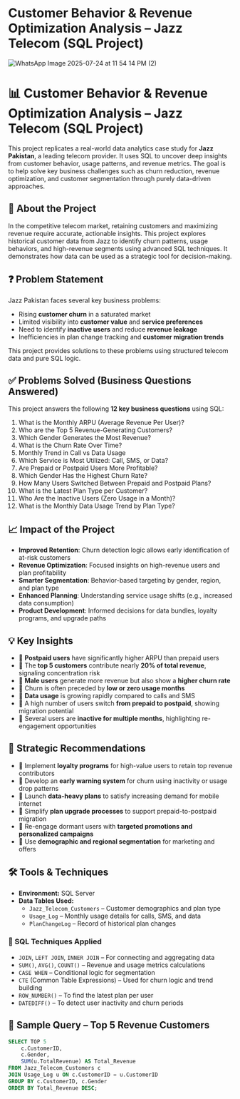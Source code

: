 # Customer Behavior & Revenue Optimization Analysis – Jazz Telecom (SQL Project)

![WhatsApp Image 2025-07-24 at 11 54 14 PM (2)](https://github.com/user-attachments/assets/82507cf8-8baf-41c9-bfe9-99613592f1d6)

# 📊 Customer Behavior & Revenue Optimization Analysis – Jazz Telecom (SQL Project)

This project replicates a real-world data analytics case study for **Jazz Pakistan**, a leading telecom provider. It uses SQL to uncover deep insights from customer behavior, usage patterns, and revenue metrics. The goal is to help solve key business challenges such as churn reduction, revenue optimization, and customer segmentation through purely data-driven approaches.

## 🧠 About the Project

In the competitive telecom market, retaining customers and maximizing revenue require accurate, actionable insights. This project explores historical customer data from Jazz to identify churn patterns, usage behaviors, and high-revenue segments using advanced SQL techniques. It demonstrates how data can be used as a strategic tool for decision-making.

## ❓ Problem Statement

Jazz Pakistan faces several key business problems:
- Rising **customer churn** in a saturated market
- Limited visibility into **customer value** and **service preferences**
- Need to identify **inactive users** and reduce **revenue leakage**
- Inefficiencies in plan change tracking and **customer migration trends**

This project provides solutions to these problems using structured telecom data and pure SQL logic.

## ✅ Problems Solved (Business Questions Answered)

This project answers the following **12 key business questions** using SQL:

1. What is the Monthly ARPU (Average Revenue Per User)?
2. Who are the Top 5 Revenue-Generating Customers?
3. Which Gender Generates the Most Revenue?
4. What is the Churn Rate Over Time?
5. Monthly Trend in Call vs Data Usage
6. Which Service is Most Utilized: Call, SMS, or Data?
7. Are Prepaid or Postpaid Users More Profitable?
8. Which Gender Has the Highest Churn Rate?
9. How Many Users Switched Between Prepaid and Postpaid Plans?
10. What is the Latest Plan Type per Customer?
11. Who Are the Inactive Users (Zero Usage in a Month)?
12. What is the Monthly Data Usage Trend by Plan Type?

## 📈 Impact of the Project

- **Improved Retention**: Churn detection logic allows early identification of at-risk customers
- **Revenue Optimization**: Focused insights on high-revenue users and plan profitability
- **Smarter Segmentation**: Behavior-based targeting by gender, region, and plan type
- **Enhanced Planning**: Understanding service usage shifts (e.g., increased data consumption)
- **Product Development**: Informed decisions for data bundles, loyalty programs, and upgrade paths

## 💡 Key Insights

- 📌 **Postpaid users** have significantly higher ARPU than prepaid users
- 📌 The **top 5 customers** contribute nearly **20% of total revenue**, signaling concentration risk
- 📌 **Male users** generate more revenue but also show a **higher churn rate**
- 📌 Churn is often preceded by **low or zero usage months**
- 📌 **Data usage** is growing rapidly compared to calls and SMS
- 📌 A high number of users switch **from prepaid to postpaid**, showing migration potential
- 📌 Several users are **inactive for multiple months**, highlighting re-engagement opportunities

## 🧾 Strategic Recommendations

- 🎯 Implement **loyalty programs** for high-value users to retain top revenue contributors
- 🎯 Develop an **early warning system** for churn using inactivity or usage drop patterns
- 🎯 Launch **data-heavy plans** to satisfy increasing demand for mobile internet
- 🎯 Simplify **plan upgrade processes** to support prepaid-to-postpaid migration
- 🎯 Re-engage dormant users with **targeted promotions and personalized campaigns**
- 🎯 Use **demographic and regional segmentation** for marketing and offers

## 🛠️ Tools & Techniques

- **Environment:** SQL Server
- **Data Tables Used:**
  - `Jazz_Telecom_Customers` – Customer demographics and plan type
  - `Usage_Log` – Monthly usage details for calls, SMS, and data
  - `PlanChangeLog` – Record of historical plan changes

### 🧮 SQL Techniques Applied

- `JOIN`, `LEFT JOIN`, `INNER JOIN` – For connecting and aggregating data
- `SUM()`, `AVG()`, `COUNT()` – Revenue and usage metrics calculations
- `CASE WHEN` – Conditional logic for segmentation
- `CTE` (Common Table Expressions) – Used for churn logic and trend building
- `ROW_NUMBER()` – To find the latest plan per user
- `DATEDIFF()` – To detect user inactivity and churn periods

## 📌 Sample Query – Top 5 Revenue Customers

```sql
SELECT TOP 5 
    c.CustomerID, 
    c.Gender,
    SUM(u.TotalRevenue) AS Total_Revenue
FROM Jazz_Telecom_Customers c
JOIN Usage_Log u ON c.CustomerID = u.CustomerID
GROUP BY c.CustomerID, c.Gender
ORDER BY Total_Revenue DESC;
